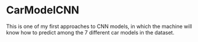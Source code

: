 # CarModelCNN
This is one of my first approaches to CNN models, in which the machine will know how to predict among the 7 different car models in the dataset.


